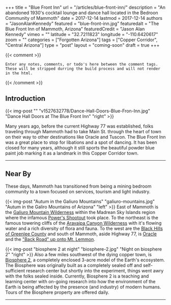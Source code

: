 +++
title           = "Blue Front Inn"
url             = "/articles/blue-front-inn/"
description     = "An abandoned 1930's cocktail lounge and dance hall located in the Bedroon Community of Mammoth"
date            = 2017-12-14
lastmod         = 2017-12-14
authors         = "JasonAlanKennedy"
featured        = "blue-front-inn.jpg"
featuredalt     = "The Blue Front Inn of Mammoth, Arizona"
featuredCredit  = "Jason Alan Kennedy"
vimeo           = ""
latitude        = "32.7211823"
longitude       = "-110.6420617"
zoom            = ""
categories      = ["Forgotten Arizona"]
tags            = ["Copper Corridor", "Central Arizona"]
type            = "post"
layout          = "coming-soon"
draft           = true
+++

{{< comment >}}

    Enter any notes, comments, or todo's here between the comment tags.
    These will be stripped durring the build process and will not render in the html.

{{< /comment >}}

## Introduction 

{{< img-post "" "v1527632778/Dance-Hall-Doors-Blue-Fron-Inn.jpg" "Dance Hall Doors at The Blue Front Inn" "right" >}}

Many years ago, before the current Highway 77 was established, folks traveling through Mammoth had to take Main St. through the heart of town on their way to other destinations like Oracle and Tuscon. The Blue Front Inn was a great place to stop for libations and a spot of dancing. It has been closed for many years, although it still sports the beautiful powder blue paint job marking it as a landmark in this Copper Corridor town.

---

## Near By

These days, Mammoth has transitioned from being a mining bedroom community to a town focused on services, tourism and light industry.

{{< img-post "Autum in the Galiuro Mountains" "galiuro-mountains.jpg" "Autum in the Galiro Mountains of Arizona" "left" >}}
East of Mammoth is the [Galiuro Mountain Wilderness][] within the Madrean Sky Islands region where the infamous [Power's Shootout][] took place. To the northeast is the famous towering cliffs of the [Aravaipa Canyon Wilderness][] with it's flowing water and a rich diversity of flora and fauna. To the west are the [Black Hills of Greenlee County][] and south of Mammoth, aside Highway 77, is [Oracle][] and the ["Back Road" up onto Mt. Lemmon][].

{{< img-post "biosphere 2 at night" "biosphere-2.jpg" "Night on biosphere 2" "right" >}}
Also a few miles southwest of the dying copper town, is [Biosphere 2][], a completely enclosed 3-acre model of the Earth's ecosystem. The Biosphere was originally built as a completely sealed off and self-sufficient research center but shortly into the experiment, things went awry with the folks sealed inside. Currently, Biosphere 2 is a teaching and learning center with on-going research into how the environment of the Earth is being affected by the presence (and industry) of modern humans. Tours of the Biosphere property are offered daily.

---


[Power's Shootout]: </articles/the-powers-shootout/>
[Galiuro Mountain Wilderness]: <http:>
[Aravaipa Canyon Wilderness]: <http:>
[Black Hills of Greenlee County]: </articles/the-black-hills-of-yavapai-county/>
[Oracle]: <http:>
["Back Road" up onto Mt. Lemmon]: <http:>
[Biosphere 2]: <http:>
